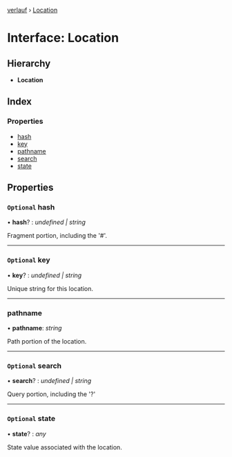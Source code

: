 [verlauf](../README.md) › [Location](location.md)

# Interface: Location

## Hierarchy

* **Location**

## Index

### Properties

* [hash](location.md#optional-hash)
* [key](location.md#optional-key)
* [pathname](location.md#pathname)
* [search](location.md#optional-search)
* [state](location.md#optional-state)

## Properties

### `Optional` hash

• **hash**? : *undefined | string*

Fragment portion, including the '#'.

___

### `Optional` key

• **key**? : *undefined | string*

Unique string for this location.

___

###  pathname

• **pathname**: *string*

Path portion of the location.

___

### `Optional` search

• **search**? : *undefined | string*

Query portion, including the '?'

___

### `Optional` state

• **state**? : *any*

State value associated with the location.
